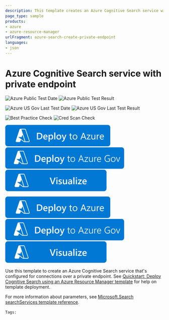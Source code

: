 ```yaml
---
description: This template creates an Azure Cognitive Search service with a private endpoint.
page_type: sample
products:
- azure
- azure-resource-manager
urlFragment: azure-search-create-private-endpoint
languages:
- json
---
```

# Azure Cognitive Search service with private endpoint
![Azure Public Test Date](https://azurequickstartsservice.blob.core.windows.net/badges/quickstarts/microsoft.search/azure-search-create-private-endpoint/PublicLastTestDate.svg)
![Azure Public Test Result](https://azurequickstartsservice.blob.core.windows.net/badges/quickstarts/microsoft.search/azure-search-create-private-endpoint/PublicDeployment.svg)

![Azure US Gov Last Test Date](https://azurequickstartsservice.blob.core.windows.net/badges/quickstarts/microsoft.search/azure-search-create-private-endpoint/FairfaxLastTestDate.svg)
![Azure US Gov Last Test Result](https://azurequickstartsservice.blob.core.windows.net/badges/quickstarts/microsoft.search/azure-search-create-private-endpoint/FairfaxDeployment.svg)

![Best Practice Check](https://azurequickstartsservice.blob.core.windows.net/badges/quickstarts/microsoft.search/azure-search-create-private-endpoint/BestPracticeResult.svg)
![Cred Scan Check](https://azurequickstartsservice.blob.core.windows.net/badges/quickstarts/microsoft.search/azure-search-create-private-endpoint/CredScanResult.svg)

[![Deploy To Azure](https://raw.githubusercontent.com/Azure/azure-quickstart-templates/master/1-CONTRIBUTION-GUIDE/images/deploytoazure.svg?sanitize=true)](https://portal.azure.com/#create/Microsoft.Template/uri/https%3A%2F%2Fraw.githubusercontent.com%2FAzure%2Fazure-quickstart-templates%2Fmaster%2Fquickstarts%2Fmicrosoft.search%2Fazure-search-create-private-endpoint%2Fazuredeploy.json)
[![Deploy To Azure US Gov](https://raw.githubusercontent.com/Azure/azure-quickstart-templates/master/1-CONTRIBUTION-GUIDE/images/deploytoazuregov.svg?sanitize=true)](https://portal.azure.us/#create/Microsoft.Template/uri/https%3A%2F%2Fraw.githubusercontent.com%2FAzure%2Fazure-quickstart-templates%2Fmaster%2Fquickstarts%2Fmicrosoft.search%2Fazure-search-create-private-endpoint%2Fazuredeploy.json)
[![Visualize](https://raw.githubusercontent.com/Azure/azure-quickstart-templates/master/1-CONTRIBUTION-GUIDE/images/visualizebutton.svg?sanitize=true)](http://armviz.io/#/?load=https%3A%2F%2Fraw.githubusercontent.com%2FAzure%2Fazure-quickstart-templates%2Fmaster%2Fquickstarts%2Fmicrosoft.search%2Fazure-search-create-private-endpoint%2Fazuredeploy.json)   

[![Deploy To Azure](https://raw.githubusercontent.com/Azure/azure-quickstart-templates/master/1-CONTRIBUTION-GUIDE/images/deploytoazure.svg?sanitize=true)](https://portal.azure.com/#create/Microsoft.Template/uri/https%3A%2F%2Fraw.githubusercontent.com%2FAzure%2Fazure-quickstart-templates%2Fmaster%2Fquickstarts%2Fmicrosoft.search%2Fazure-search-create-private-endpoint%2Fazuredeploy.json)
[![Deploy To Azure US Gov](https://raw.githubusercontent.com/Azure/azure-quickstart-templates/master/1-CONTRIBUTION-GUIDE/images/deploytoazuregov.svg?sanitize=true)](https://portal.azure.us/#create/Microsoft.Template/uri/https%3A%2F%2Fraw.githubusercontent.com%2FAzure%2Fazure-quickstart-templates%2Fmaster%2Fquickstarts%2Fmicrosoft.search%2Fazure-search-create-private-endpoint%2Fazuredeploy.json)
[![Visualize](https://raw.githubusercontent.com/Azure/azure-quickstart-templates/master/1-CONTRIBUTION-GUIDE/images/visualizebutton.svg?sanitize=true)](http://armviz.io/#/?load=https%3A%2F%2Fraw.githubusercontent.com%2FAzure%2Fazure-quickstart-templates%2Fmaster%2Fquickstarts%2Fmicrosoft.search%2Fazure-search-create-private-endpoint%2Fazuredeploy.json)

Use this template to create an Azure Cognitive Search service that's configured for connections over a private endpoint. See [Quickstart: Deploy Cognitive Search using an Azure Resource Manager template](https://learn.microsoft.com/azure/search/search-get-started-arm) for help on template deployment.

For more information about parameters, see [Microsoft.Search searchServices template reference](https://learn.microsoft.com/azure/templates/Microsoft.Search/searchServices).

`Tags: `
